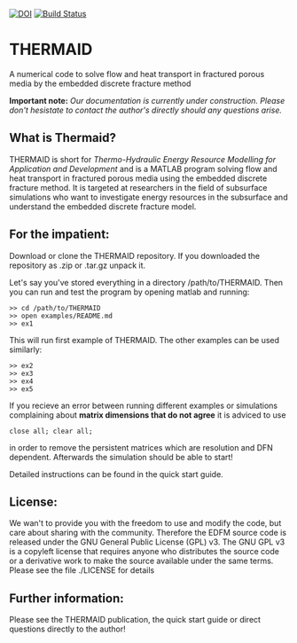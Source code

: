 [![DOI](https://zenodo.org/badge/110665320.svg)](https://zenodo.org/badge/latestdoi/110665320) [![Build Status](https://travis-ci.org/gujans/THERMAID.svg?branch=master)](https://travis-ci.org/gujans/THERMAID)

# THERMAID
A numerical code to solve flow and heat transport in fractured porous media by the embedded discrete fracture method

**Important note:** *Our documentation is currently under construction. Please don't hesistate to contact the author's directly should any questions arise.*

What is Thermaid?
------------------

THERMAID is short for *Thermo-Hydraulic Energy Resource Modelling for Application and Development* and is a MATLAB program solving flow and heat transport in fractured porous media using the embedded discrete fracture method. It is targeted at researchers in the field of subsurface simulations who want to investigate energy resources in the subsurface and understand the embedded discrete fracture model.



For the impatient:
------------------

Download or clone the THERMAID repository. If you downloaded the repository as .zip or .tar.gz unpack it.

Let's say you've stored everything in a directory /path/to/THERMAID. 
Then you can run and test the program by opening matlab and running:

    >> cd /path/to/THERMAID
    >> open examples/README.md
    >> ex1

This will run first example of THERMAID. The other examples can be used similarly:

    >> ex2
    >> ex3
    >> ex4
    >> ex5

If you recieve an error between running different examples or simulations complaining about **matrix dimensions that do not agree** 
it is adviced to use 

```
close all; clear all;
```

in order to remove the persistent matrices which are resolution and DFN dependent. Afterwards the simulation should be able to start!


Detailed instructions can be found in the quick start guide.

License:
--------

We wan't to provide you with the freedom to use and modify the code, but care about sharing with the community. Therefore the EDFM source code is released under the GNU General Public License (GPL) v3. The GNU GPL v3 is a copyleft license that requires anyone who distributes the source code or a derivative work to make the source available under the same terms. Please see the file ./LICENSE for details

Further information:
--------------------

Please see the THERMAID publication, the quick start guide or direct questions directly to the author!
